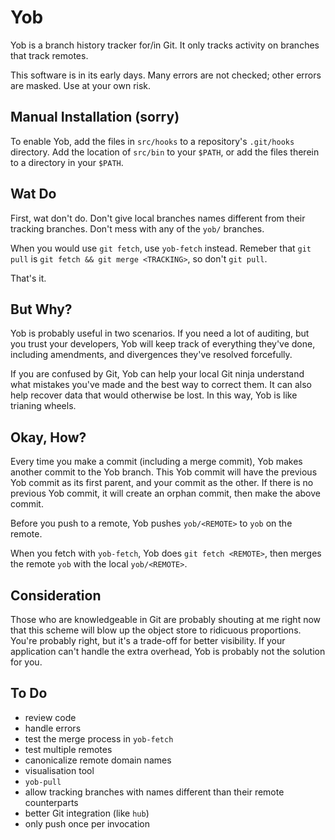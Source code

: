 Yob
===

Yob is a branch history tracker for/in Git.  It only tracks activity on branches
that track remotes.

This software is in its early days.  Many errors are not checked; other errors
are masked.  Use at your own risk.

Manual Installation (sorry)
---------------------------

To enable Yob, add the files in `src/hooks` to a repository's `.git/hooks`
directory.  Add the location of `src/bin` to your `$PATH`, or add the files
therein to a directory in your `$PATH`.

Wat Do
------

First, wat don't do.  Don't give local branches names different from their
tracking branches.  Don't mess with any of the `yob/` branches.

When you would use `git fetch`, use `yob-fetch` instead.  Remeber that `git
pull` is `git fetch && git merge <TRACKING>`, so don't `git pull`.

That's it.

But Why?
--------

Yob is probably useful in two scenarios.  If you need a lot of auditing, but you
trust your developers, Yob will keep track of everything they've done, including
amendments, and divergences they've resolved forcefully.

If you are confused by Git, Yob can help your local Git ninja understand what
mistakes you've made and the best way to correct them.  It can also help recover
data that would otherwise be lost.  In this way, Yob is like trianing wheels.

Okay, How?
----------

Every time you make a commit (including a merge commit), Yob makes another
commit to the Yob branch.  This Yob commit will have the previous Yob commit as
its first parent, and your commit as the other.  If there is no previous Yob
commit, it will create an orphan commit, then make the above commit.

Before you push to a remote, Yob pushes `yob/<REMOTE>` to `yob` on the
remote.

When you fetch with `yob-fetch`, Yob does `git fetch <REMOTE>`, then merges the
remote `yob` with the local `yob/<REMOTE>`.

Consideration
-------------

Those who are knowledgeable in Git are probably shouting at me right now that
this scheme will blow up the object store to ridicuous proportions.  You're
probably right, but it's a trade-off for better visibility.  If your application
can't handle the extra overhead, Yob is probably not the solution for you.

To Do
-----

* review code
* handle errors
* test the merge process in `yob-fetch`
* test multiple remotes
* canonicalize remote domain names
* visualisation tool
* `yob-pull`
* allow tracking branches with names different than their remote counterparts
* better Git integration (like `hub`)
* only push once per invocation
